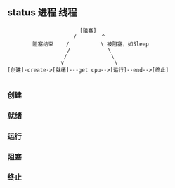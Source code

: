 ##  status 进程 线程
```shell
				       [阻塞]
				     /	 	  ^
		阻塞结束    /	  	   \ 被阻塞，如Sleep
	   		 	   /			\ 
			      /				 \
			     v				  \
[创建]-create->[就绪]---get cpu-->[运行]--end-->[终止]
	

```


###   创建

###   就绪

###   运行

###   阻塞

###   终止
